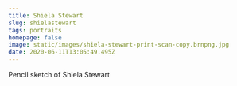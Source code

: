 ```yaml
---
title: Shiela Stewart
slug: shielastewart
tags: portraits
homepage: false
image: static/images/shiela-stewart-print-scan-copy.brnpng.jpg
date: 2020-06-11T13:05:49.495Z
---
```

Pencil sketch of Shiela Stewart
